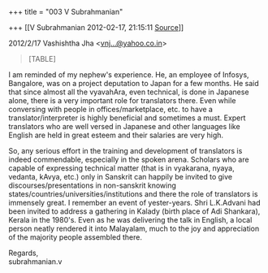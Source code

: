 +++
title = "003 V Subrahmanian"

+++
[[V Subrahmanian	2012-02-17, 21:15:11 [Source](https://groups.google.com/g/bvparishat/c/m1SqU1QGjO8)]]



  
  

2012/2/17 Vashishtha Jha \<[vnj...@yahoo.co.in]()\>  

> [TABLE]

  
I am reminded of my nephew's experience. He, an employee of Infosys, Bangalore, was on a project deputation to Japan for a few months. He said that since almost all the vyavahAra, even technical, is done in Japanese alone, there is a very important role for translators there.
Even while conversing with people in offices/marketplace, etc. to have a translator/interpreter is highly beneficial and sometimes a must. Expert translators who are well versed in Japanese and other languages like English are held in great esteem and their salaries are very high.  
  
So, any serious effort in the training and development of translators is indeed commendable, especially in the spoken arena. Scholars who are capable of expressing technical matter (that is in vyakarana, nyaya, vedanta, kAvya, etc.) only in Sanskrit can happily be invited to give discourses/presentations in non-sanskrit knowing states/countries/universities/institutions and there the role of translators is immensely great. I remember an event of yester-years.
Shri L.K.Advani had been invited to address a gathering in Kalady (birth place of Adi Shankara), Kerala in the 1980's. Even as he was delivering the talk in English, a local person neatly rendered it into Malayalam, much to the joy and appreciation of the majority people assembled there.  
  
Regards,  
subrahmanian.v    

  

